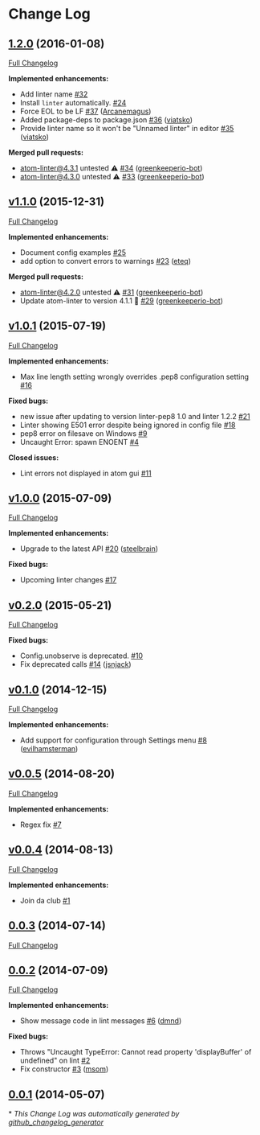 # Change Log

## [1.2.0](https://github.com/AtomLinter/linter-pep8/tree/1.2.0) (2016-01-08)
[Full Changelog](https://github.com/AtomLinter/linter-pep8/compare/v1.1.0...1.2.0)

**Implemented enhancements:**

- Add linter name [\#32](https://github.com/AtomLinter/linter-pep8/issues/32)
- Install `linter` automatically. [\#24](https://github.com/AtomLinter/linter-pep8/issues/24)
- Force EOL to be LF [\#37](https://github.com/AtomLinter/linter-pep8/pull/37) ([Arcanemagus](https://github.com/Arcanemagus))
- Added package-deps to package.json [\#36](https://github.com/AtomLinter/linter-pep8/pull/36) ([viatsko](https://github.com/viatsko))
- Provide linter name so it won't be "Unnamed linter" in editor [\#35](https://github.com/AtomLinter/linter-pep8/pull/35) ([viatsko](https://github.com/viatsko))

**Merged pull requests:**

- atom-linter@4.3.1 untested ⚠️ [\#34](https://github.com/AtomLinter/linter-pep8/pull/34) ([greenkeeperio-bot](https://github.com/greenkeeperio-bot))
- atom-linter@4.3.0 untested ⚠️ [\#33](https://github.com/AtomLinter/linter-pep8/pull/33) ([greenkeeperio-bot](https://github.com/greenkeeperio-bot))

## [v1.1.0](https://github.com/AtomLinter/linter-pep8/tree/v1.1.0) (2015-12-31)
[Full Changelog](https://github.com/AtomLinter/linter-pep8/compare/v1.0.1...v1.1.0)

**Implemented enhancements:**

- Document config examples [\#25](https://github.com/AtomLinter/linter-pep8/issues/25)
- add option to convert errors to warnings [\#23](https://github.com/AtomLinter/linter-pep8/pull/23) ([eteq](https://github.com/eteq))

**Merged pull requests:**

- atom-linter@4.2.0 untested ⚠️ [\#31](https://github.com/AtomLinter/linter-pep8/pull/31) ([greenkeeperio-bot](https://github.com/greenkeeperio-bot))
- Update atom-linter to version 4.1.1 🚀 [\#29](https://github.com/AtomLinter/linter-pep8/pull/29) ([greenkeeperio-bot](https://github.com/greenkeeperio-bot))

## [v1.0.1](https://github.com/AtomLinter/linter-pep8/tree/v1.0.1) (2015-07-19)
[Full Changelog](https://github.com/AtomLinter/linter-pep8/compare/v1.0.0...v1.0.1)

**Implemented enhancements:**

- Max line length setting wrongly overrides .pep8 configuration setting [\#16](https://github.com/AtomLinter/linter-pep8/issues/16)

**Fixed bugs:**

- new issue after updating to version linter-pep8 1.0 and linter 1.2.2 [\#21](https://github.com/AtomLinter/linter-pep8/issues/21)
- Linter showing E501 error despite being ignored in config file [\#18](https://github.com/AtomLinter/linter-pep8/issues/18)
- pep8 error on filesave on Windows [\#9](https://github.com/AtomLinter/linter-pep8/issues/9)
- Uncaught Error: spawn ENOENT [\#4](https://github.com/AtomLinter/linter-pep8/issues/4)

**Closed issues:**

- Lint errors not displayed in atom gui [\#11](https://github.com/AtomLinter/linter-pep8/issues/11)

## [v1.0.0](https://github.com/AtomLinter/linter-pep8/tree/v1.0.0) (2015-07-09)
[Full Changelog](https://github.com/AtomLinter/linter-pep8/compare/v0.2.0...v1.0.0)

**Implemented enhancements:**

- Upgrade to the latest API [\#20](https://github.com/AtomLinter/linter-pep8/pull/20) ([steelbrain](https://github.com/steelbrain))

**Fixed bugs:**

- Upcoming linter changes [\#17](https://github.com/AtomLinter/linter-pep8/issues/17)

## [v0.2.0](https://github.com/AtomLinter/linter-pep8/tree/v0.2.0) (2015-05-21)
[Full Changelog](https://github.com/AtomLinter/linter-pep8/compare/v0.1.0...v0.2.0)

**Fixed bugs:**

- Config.unobserve is deprecated. [\#10](https://github.com/AtomLinter/linter-pep8/issues/10)
- Fix deprecated calls [\#14](https://github.com/AtomLinter/linter-pep8/pull/14) ([jsnjack](https://github.com/jsnjack))

## [v0.1.0](https://github.com/AtomLinter/linter-pep8/tree/v0.1.0) (2014-12-15)
[Full Changelog](https://github.com/AtomLinter/linter-pep8/compare/v0.0.5...v0.1.0)

**Implemented enhancements:**

- Add support for configuration through Settings menu [\#8](https://github.com/AtomLinter/linter-pep8/pull/8) ([evilhamsterman](https://github.com/evilhamsterman))

## [v0.0.5](https://github.com/AtomLinter/linter-pep8/tree/v0.0.5) (2014-08-20)
[Full Changelog](https://github.com/AtomLinter/linter-pep8/compare/v0.0.4...v0.0.5)

**Implemented enhancements:**

- Regex fix [\#7](https://github.com/AtomLinter/linter-pep8/issues/7)

## [v0.0.4](https://github.com/AtomLinter/linter-pep8/tree/v0.0.4) (2014-08-13)
[Full Changelog](https://github.com/AtomLinter/linter-pep8/compare/0.0.3...v0.0.4)

**Implemented enhancements:**

- Join da club [\#1](https://github.com/AtomLinter/linter-pep8/issues/1)

## [0.0.3](https://github.com/AtomLinter/linter-pep8/tree/0.0.3) (2014-07-14)
[Full Changelog](https://github.com/AtomLinter/linter-pep8/compare/0.0.2...0.0.3)

## [0.0.2](https://github.com/AtomLinter/linter-pep8/tree/0.0.2) (2014-07-09)
[Full Changelog](https://github.com/AtomLinter/linter-pep8/compare/0.0.1...0.0.2)

**Implemented enhancements:**

- Show message code in lint messages [\#6](https://github.com/AtomLinter/linter-pep8/pull/6) ([dmnd](https://github.com/dmnd))

**Fixed bugs:**

- Throws "Uncaught TypeError: Cannot read property 'displayBuffer' of undefined" on lint [\#2](https://github.com/AtomLinter/linter-pep8/issues/2)
- Fix constructor [\#3](https://github.com/AtomLinter/linter-pep8/pull/3) ([msom](https://github.com/msom))

## [0.0.1](https://github.com/AtomLinter/linter-pep8/tree/0.0.1) (2014-05-07)


\* *This Change Log was automatically generated by [github_changelog_generator](https://github.com/skywinder/Github-Changelog-Generator)*
